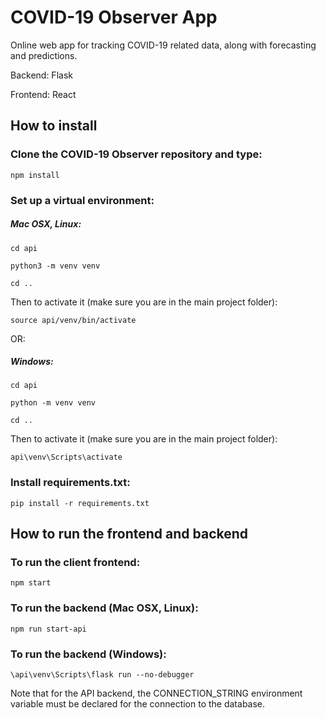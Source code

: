 # COVID-19 Observer App
Online web app for tracking COVID-19 related data, along with forecasting and predictions.

Backend: Flask

Frontend: React

## How to install

### Clone the COVID-19 Observer repository and type:
```npm install```

### Set up a virtual environment:

##### Mac OSX, Linux:
```cd api```

```python3 -m venv venv```

```cd ..```

Then to activate it (make sure you are in the main project folder):

```source api/venv/bin/activate```

OR:

##### Windows:
```cd api```

```python -m venv venv```


```cd ..```

Then to activate it (make sure you are in the main project folder):

```api\venv\Scripts\activate```

### Install requirements.txt:
```pip install -r requirements.txt```


## How to run the frontend and backend

### To run the client frontend:
```npm start```

### To run the backend (Mac OSX, Linux):
```npm run start-api```

### To run the backend (Windows):
```\api\venv\Scripts\flask run --no-debugger```


Note that for the API backend, the CONNECTION_STRING environment variable must be declared for the connection to the database.
